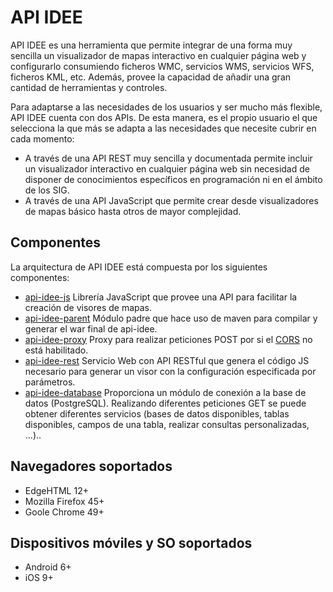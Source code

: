 # API IDEE

API IDEE es una herramienta que permite integrar de una forma muy sencilla un visualizador de mapas interactivo en cualquier página web y configurarlo consumiendo ficheros WMC, servicios WMS, servicios WFS, ficheros KML, etc. Además, provee la capacidad de añadir una gran cantidad de herramientas y controles.

Para adaptarse a las necesidades de los usuarios y ser mucho más flexible, API IDEE cuenta con dos APIs. De esta manera, es el propio usuario el que selecciona la que más se adapta a las necesidades que necesite cubrir en cada momento:

 - A través de una API REST muy sencilla y documentada permite incluir un visualizador interactivo en cualquier página web sin necesidad de disponer de conocimientos específicos en programación ni en el ámbito de los SIG.
 - A través de una API JavaScript que permite crear desde visualizadores de mapas básico hasta otros de mayor complejidad.

## Componentes

La arquitectura de API IDEE está compuesta por los siguientes componentes:

- [api-idee-js](https://github.com/IGN-CNIG/API-IDEE/tree/master/api-idee-js) Librería JavaScript que provee una API para facilitar la creación de visores de mapas.
- [api-idee-parent](https://github.com/IGN-CNIG/API-IDEE/tree/master/api-idee-parent) Módulo padre que hace uso de maven para compilar y generar el war final de api-idee.
- [api-idee-proxy](https://github.com/IGN-CNIG/API-IDEE/tree/master/api-idee-proxy) Proxy para realizar peticiones POST por si el [CORS](https://developer.mozilla.org/en-US/docs/Web/HTTP/Access_control_CORS) no está habilitado.
- [api-idee-rest](https://github.com/IGN-CNIG/API-IDEE/tree/master/api-idee-rest) Servicio Web con API RESTful que genera el código JS necesario para generar un visor con la configuración especificada por parámetros.
- [api-idee-database](https://github.com/IGN-CNIG/API-IDEE/tree/master/api-idee-database) Proporciona un módulo de conexión a la base de datos (PostgreSQL). Realizando diferentes peticiones GET se puede obtener diferentes servicios (bases de datos disponibles, tablas disponibles, campos de una tabla, realizar consultas personalizadas, ...)..


## Navegadores soportados

- EdgeHTML 12+
- Mozilla Firefox 45+
- Goole Chrome 49+

## Dispositivos móviles y SO soportados

- Android 6+
- iOS 9+
